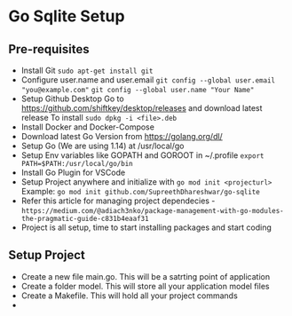 # Go Sqlite Setup

## Pre-requisites

- Install Git `sudo apt-get install git`
- Configure user.name and user.email
  `git config --global user.email "you@example.com"`
  `git config --global user.name "Your Name"`
- Setup Github Desktop
  Go to https://github.com/shiftkey/desktop/releases and download latest release
  To install `sudo dpkg -i <file>.deb`
- Install Docker and Docker-Compose
- Download latest Go Version from https://golang.org/dl/
- Setup Go (We are using 1.14) at /usr/local/go
- Setup Env variables like GOPATH and GOROOT in ~/.profile
  `export PATH=$PATH:/usr/local/go/bin`
- Install Go Plugin for VSCode
- Setup Project anywhere and initialize with `go mod init <projecturl>` Example: `go mod init github.com/SupreethDhareshwar/go-sqlite`
- Refer this article for managing project dependecies - `https://medium.com/@adiach3nko/package-management-with-go-modules-the-pragmatic-guide-c831b4eaaf31`
- Project is all setup, time to start installing packages and start coding

## Setup Project

- Create a new file main.go. This will be a satrting point of application
- Create a folder model. This will store all your application model files
- Create a Makefile. This will hold all your project commands
- 
